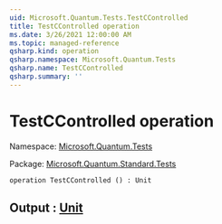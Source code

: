 ```yaml
---
uid: Microsoft.Quantum.Tests.TestCControlled
title: TestCControlled operation
ms.date: 3/26/2021 12:00:00 AM
ms.topic: managed-reference
qsharp.kind: operation
qsharp.namespace: Microsoft.Quantum.Tests
qsharp.name: TestCControlled
qsharp.summary: ''
---
```


# TestCControlled operation

Namespace: [Microsoft.Quantum.Tests](xref:Microsoft.Quantum.Tests)

Package: [Microsoft.Quantum.Standard.Tests](https://nuget.org/packages/Microsoft.Quantum.Standard.Tests)




```qsharp
operation TestCControlled () : Unit
```


## Output : [Unit](xref:microsoft.quantum.lang-ref.unit)

